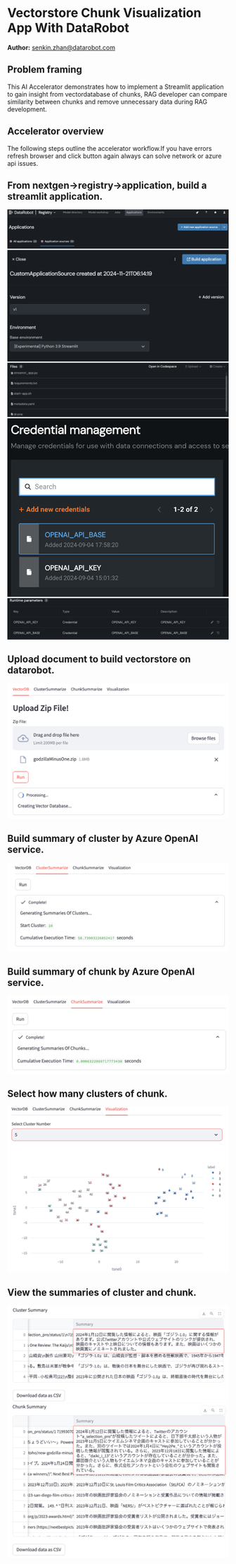 # Vectorstore Chunk Visualization App With DataRobot

**Author:** senkin.zhan@datarobot.com

## Problem framing

This AI Accelerator demonstrates how to implement a Streamlit application to gain insight from vectordatabase of chunks, RAG developer can compare similarity between chunks and remove unnecessary data during RAG development.

## Accelerator overview

The following steps outline the accelerator workflow.If you have errors refresh browser and click button again always can solve network or azure api issues.

## From nextgen->registry->application, build a streamlit application.
![add_app_source](add_app_source.png)
![build_env](build_env.png)
![build_source](build_source.png)
![add_credential](add_credential.png) 
![runtime_parameters](runtime_parameters.png)

## Upload document to build vectorstore on datarobot.
![upload_document](upload_document.png)

## Build summary of cluster by Azure OpenAI service.
![cluster_summary](cluster_summary.png)

## Build summary of chunk by Azure OpenAI service.
![chunk_summary](chunk_summary.png)

## Select how many clusters of chunk.
![cluster_number](cluster_number.png)

## View the summaries of cluster and chunk.
![cluster_summary_text](cluster_summary_text.png)
![chunk_summary_text](chunk_summary_text.png)


